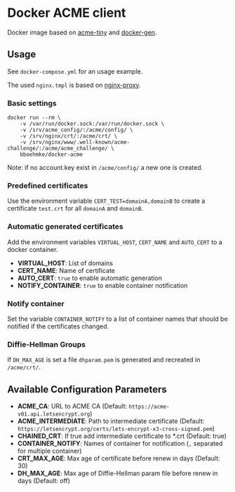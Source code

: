 Docker ACME client
==================

Docker image based on [acme-tiny](https://github.com/diafygi/acme-tiny)
and [docker-gen](https://github.com/jwilder/docker-gen).


Usage
-----

See `docker-compose.yml` for an usage example.

The used `nginx.tmpl` is based on 
[nginx-proxy](https://github.com/jwilder/nginx-proxy).

### Basic settings

```
docker run --rm \
    -v /var/run/docker.sock:/var/run/docker.sock \
    -v /srv/acme_config/:/acme/config/ \
    -v /srv/nginx/crt/:/acme/crt/ \
    -v /srv/nginx/www/.well-known/acme-challenge/:/acme/acme_challenge/ \
    bboehmke/docker-acme
```

Note: if no account.key exist in `/acme/config/` a new one is created.


### Predefined certificates

Use the environment variable `CERT_TEST=domainA,domainB` to create a 
certificate `test.crt` for all `domainA` and `domainB`.


### Automatic generated certificates

Add the environment variables `VIRTUAL_HOST`, `CERT_NAME` and `AUTO_CERT` to 
a docker container.

- **VIRTUAL_HOST**: List of domains
- **CERT_NAME**: Name of certificate
- **AUTO_CERT**: `true` to enable automatic generation
- **NOTIFY_CONTAINER**: `true` to enable container notification


### Notify container

Set the variable `CONTAINER_NOTIFY` to a list of container names that should be 
notified if the certificates changed.


### Diffie-Hellman Groups

If `DH_MAX_AGE` is set a file `dhparam.pem` is generated and recreated in 
`/acme/crt/`.


Available Configuration Parameters
----------------------------------

- **ACME_CA**: URL to ACME CA (Default: `https://acme-v01.api.letsencrypt.org`)
- **ACME_INTERMEDIATE**: Path to intermediate certificate (Default: `https://letsencrypt.org/certs/lets-encrypt-x3-cross-signed.pem`)
- **CHAINED_CRT**: If true add intermediate certificate to *.crt (Default: true)
- **CONTAINER_NOTIFY**: Names of container for notification (`,` separated for multiple container)
- **CRT_MAX_AGE**: Max age of certificate before renew in days (Default: 30)
- **DH_MAX_AGE**: Max age of Diffie-Hellman param file before renew in days (Default: off)
